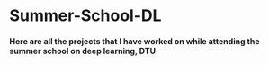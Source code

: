 # Summer-School-DL
#### Here are all the projects that I have worked on while attending the summer school on deep learning, DTU
